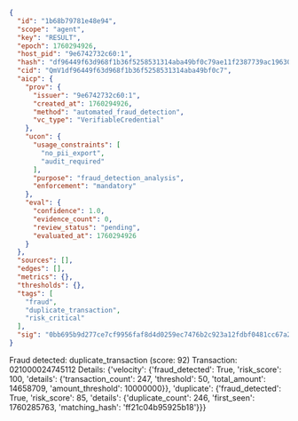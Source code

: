 ```json
{
  "id": "1b68b79781e48e94",
  "scope": "agent",
  "key": "RESULT",
  "epoch": 1760294926,
  "host_pid": "9e6742732c60:1",
  "hash": "df96449f63d968f1b36f5258531314aba49bf0c79ae11f2387739ac1963051bb",
  "cid": "QmV1df96449f63d968f1b36f5258531314aba49bf0c7",
  "aicp": {
    "prov": {
      "issuer": "9e6742732c60:1",
      "created_at": 1760294926,
      "method": "automated_fraud_detection",
      "vc_type": "VerifiableCredential"
    },
    "ucon": {
      "usage_constraints": [
        "no_pii_export",
        "audit_required"
      ],
      "purpose": "fraud_detection_analysis",
      "enforcement": "mandatory"
    },
    "eval": {
      "confidence": 1.0,
      "evidence_count": 0,
      "review_status": "pending",
      "evaluated_at": 1760294926
    }
  },
  "sources": [],
  "edges": [],
  "metrics": {},
  "thresholds": {},
  "tags": [
    "fraud",
    "duplicate_transaction",
    "risk_critical"
  ],
  "sig": "0bb695b9d277ce7cf9956faf8d4d0259ec7476b2c923a12fdbf0481cc67a2e9a"
}
```

Fraud detected: duplicate_transaction (score: 92)
Transaction: 021000024745112
Details: {'velocity': {'fraud_detected': True, 'risk_score': 100, 'details': {'transaction_count': 247, 'threshold': 50, 'total_amount': 14658709, 'amount_threshold': 10000000}}, 'duplicate': {'fraud_detected': True, 'risk_score': 85, 'details': {'duplicate_count': 246, 'first_seen': 1760285763, 'matching_hash': 'ff21c04b95925b18'}}}